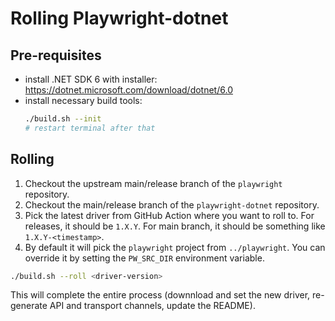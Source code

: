 # Rolling Playwright-dotnet

## Pre-requisites

* install .NET SDK 6 with installer: https://dotnet.microsoft.com/download/dotnet/6.0
* install necessary build tools:
  ```bash
  ./build.sh --init
  # restart terminal after that
  ```

## Rolling

1. Checkout the upstream main/release branch of the `playwright` repository.
1. Checkout the main/release branch of the `playwright-dotnet` repository.
3. Pick the latest driver from GitHub Action where you want to roll to. For releases, it should be `1.X.Y`. For main branch, it should be something like `1.X.Y-<timestamp>`.
4. By default it will pick the `playwright` project from `../playwright`. You can override it by setting the `PW_SRC_DIR` environment variable.

```bash
./build.sh --roll <driver-version>
```

This will complete the entire process (downnload and set the new driver, re-generate API and transport channels, update the README).
